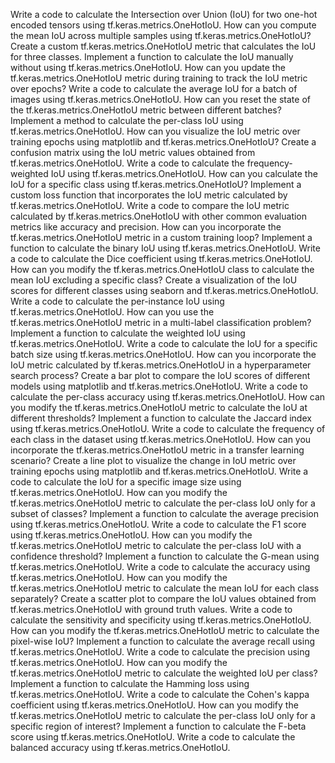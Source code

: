 Write a code to calculate the Intersection over Union (IoU) for two one-hot encoded tensors using tf.keras.metrics.OneHotIoU.
How can you compute the mean IoU across multiple samples using tf.keras.metrics.OneHotIoU?
Create a custom tf.keras.metrics.OneHotIoU metric that calculates the IoU for three classes.
Implement a function to calculate the IoU manually without using tf.keras.metrics.OneHotIoU.
How can you update the tf.keras.metrics.OneHotIoU metric during training to track the IoU metric over epochs?
Write a code to calculate the average IoU for a batch of images using tf.keras.metrics.OneHotIoU.
How can you reset the state of the tf.keras.metrics.OneHotIoU metric between different batches?
Implement a method to calculate the per-class IoU using tf.keras.metrics.OneHotIoU.
How can you visualize the IoU metric over training epochs using matplotlib and tf.keras.metrics.OneHotIoU?
Create a confusion matrix using the IoU metric values obtained from tf.keras.metrics.OneHotIoU.
Write a code to calculate the frequency-weighted IoU using tf.keras.metrics.OneHotIoU.
How can you calculate the IoU for a specific class using tf.keras.metrics.OneHotIoU?
Implement a custom loss function that incorporates the IoU metric calculated by tf.keras.metrics.OneHotIoU.
Write a code to compare the IoU metric calculated by tf.keras.metrics.OneHotIoU with other common evaluation metrics like accuracy and precision.
How can you incorporate the tf.keras.metrics.OneHotIoU metric in a custom training loop?
Implement a function to calculate the binary IoU using tf.keras.metrics.OneHotIoU.
Write a code to calculate the Dice coefficient using tf.keras.metrics.OneHotIoU.
How can you modify the tf.keras.metrics.OneHotIoU class to calculate the mean IoU excluding a specific class?
Create a visualization of the IoU scores for different classes using seaborn and tf.keras.metrics.OneHotIoU.
Write a code to calculate the per-instance IoU using tf.keras.metrics.OneHotIoU.
How can you use the tf.keras.metrics.OneHotIoU metric in a multi-label classification problem?
Implement a function to calculate the weighted IoU using tf.keras.metrics.OneHotIoU.
Write a code to calculate the IoU for a specific batch size using tf.keras.metrics.OneHotIoU.
How can you incorporate the IoU metric calculated by tf.keras.metrics.OneHotIoU in a hyperparameter search process?
Create a bar plot to compare the IoU scores of different models using matplotlib and tf.keras.metrics.OneHotIoU.
Write a code to calculate the per-class accuracy using tf.keras.metrics.OneHotIoU.
How can you modify the tf.keras.metrics.OneHotIoU metric to calculate the IoU at different thresholds?
Implement a function to calculate the Jaccard index using tf.keras.metrics.OneHotIoU.
Write a code to calculate the frequency of each class in the dataset using tf.keras.metrics.OneHotIoU.
How can you incorporate the tf.keras.metrics.OneHotIoU metric in a transfer learning scenario?
Create a line plot to visualize the change in IoU metric over training epochs using matplotlib and tf.keras.metrics.OneHotIoU.
Write a code to calculate the IoU for a specific image size using tf.keras.metrics.OneHotIoU.
How can you modify the tf.keras.metrics.OneHotIoU metric to calculate the per-class IoU only for a subset of classes?
Implement a function to calculate the average precision using tf.keras.metrics.OneHotIoU.
Write a code to calculate the F1 score using tf.keras.metrics.OneHotIoU.
How can you modify the tf.keras.metrics.OneHotIoU metric to calculate the per-class IoU with a confidence threshold?
Implement a function to calculate the G-mean using tf.keras.metrics.OneHotIoU.
Write a code to calculate the accuracy using tf.keras.metrics.OneHotIoU.
How can you modify the tf.keras.metrics.OneHotIoU metric to calculate the mean IoU for each class separately?
Create a scatter plot to compare the IoU values obtained from tf.keras.metrics.OneHotIoU with ground truth values.
Write a code to calculate the sensitivity and specificity using tf.keras.metrics.OneHotIoU.
How can you modify the tf.keras.metrics.OneHotIoU metric to calculate the pixel-wise IoU?
Implement a function to calculate the average recall using tf.keras.metrics.OneHotIoU.
Write a code to calculate the precision using tf.keras.metrics.OneHotIoU.
How can you modify the tf.keras.metrics.OneHotIoU metric to calculate the weighted IoU per class?
Implement a function to calculate the Hamming loss using tf.keras.metrics.OneHotIoU.
Write a code to calculate the Cohen's kappa coefficient using tf.keras.metrics.OneHotIoU.
How can you modify the tf.keras.metrics.OneHotIoU metric to calculate the per-class IoU only for a specific region of interest?
Implement a function to calculate the F-beta score using tf.keras.metrics.OneHotIoU.
Write a code to calculate the balanced accuracy using tf.keras.metrics.OneHotIoU.